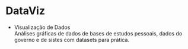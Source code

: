 # DataViz  
- Visualização de Dados  
Análises gráficas de dados de bases de estudos pessoais, dados do governo e de sistes com datasets para prática.
